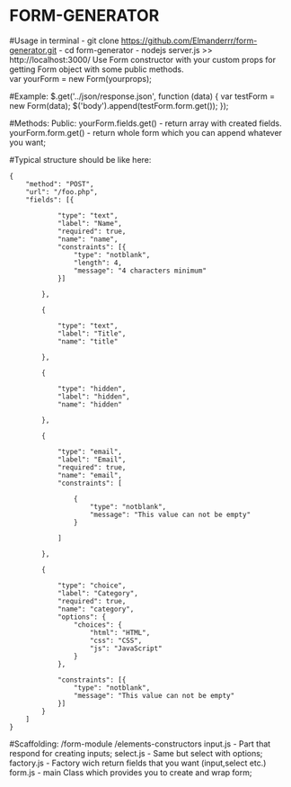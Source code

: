 # FORM-GENERATOR

#Usage
	in terminal - git clone https://github.com/Elmanderrr/form-generator.git
				- cd form-generator
				- nodejs server.js 
	>> http://localhost:3000/ 
	Use Form constructor with your custom props for	getting Form object 
	with some public methods.     
	var yourForm = new Form(yourprops);

#Example:
	$.get('../json/response.json', function (data) {
	    var testForm = new Form(data);
	    $('body').append(testForm.form.get());
	});

#Methods:
	Public:
	yourForm.fields.get() - return array with created fields. 
	yourForm.form.get() - return whole form which you can append whatever you want;
<!-- 	Private:
		Form.wrap() - Wrap all fields in form and add prepared jQuery object to form array;
		Form.createFields - Run through given .type props, create and push each maked field in fields array;
		Collection.injectProps - Inject each taken attr into fields;
		Collection.setValidation - Set validation if needed;
		Collection.isHidden - hide field element if it's hidden;
		Collection.getOptions - return html string with bunch of options for select; -->

#Typical structure should be like here:

	{
	    "method": "POST",
	    "url": "/foo.php",
	    "fields": [{
	
	            "type": "text",
	            "label": "Name",
	            "required": true,
	            "name": "name",
	            "constraints": [{
	                "type": "notblank",
	                "length": 4,
	                "message": "4 characters minimum"
	            }]
	
	        },
	
	        {
	
	            "type": "text",
	            "label": "Title",
	            "name": "title"
	
	        },
	
	        {
	
	            "type": "hidden",
	            "label": "hidden",
	            "name": "hidden"
	
	        },
	
	        {
	
	            "type": "email",
	            "label": "Email",
	            "required": true,
	            "name": "email",
	            "constraints": [
	
	                {
	                    "type": "notblank",
	                    "message": "This value can not be empty"
	                }
	
	            ]
	
	        },
	
	        {
	
	            "type": "choice",
	            "label": "Category",
	            "required": true,
	            "name": "category",
	            "options": {
	                "choices": {
	                    "html": "HTML",
	                    "css": "CSS",
	                    "js": "JavaScript"
	                }
	            },
	
	            "constraints": [{
	                "type": "notblank",
	                "message": "This value can not be empty"
	            }]
	        }
	    ]
	}

	
#Scaffolding:
	/form-module
		/elements-constructors
			input.js - Part that respond for creating inputs;
			select.js - Same but select with options;
		factory.js - Factory wich return fields that you want (input,select etc.)
		form.js - main Class which provides you to create and wrap form;
